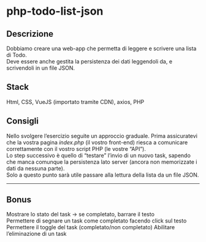 #  php-todo-list-json

## **Descrizione**
Dobbiamo creare una web-app che permetta di leggere e scrivere una lista di Todo.  <br>
Deve essere anche gestita la persistenza dei dati leggendoli da, e scrivendoli in un file JSON.
## **Stack**
Html, CSS, VueJS (importato tramite CDN), axios, PHP
## **Consigli**
Nello svolgere l’esercizio seguite un approccio graduale.
Prima assicuratevi che la vostra pagina *index.php* (il vostro front-end) riesca a comunicare correttamente con il vostro script PHP (le vostre “API”). <br>
Lo step successivo è quello di “testare” l’invio di un nuovo task, sapendo che manca comunque la persistenza lato server (ancora non memorizzate i dati da nessuna parte). <br>
Solo a questo punto sarà utile passare alla lettura della lista da un file JSON.
****
## **Bonus**
Mostrare lo stato del task → se completato, barrare il testo <br>
Permettere di segnare un task come completato facendo click sul testo <br>
Permettere il toggle del task (completato/non completato)
Abilitare l’eliminazione di un task <br>